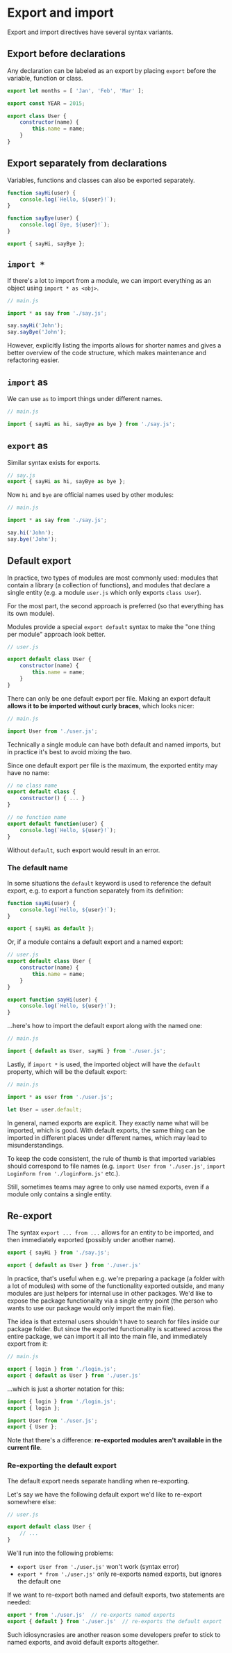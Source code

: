 # Export and import

Export and import directives have several syntax variants.

## Export before declarations

Any declaration can be labeled as an export by placing `export` before the variable, function or class.

```js
export let months = [ 'Jan', 'Feb', 'Mar' ];

export const YEAR = 2015;

export class User {
    constructor(name) {
        this.name = name;
    }
}
```

## Export separately from declarations

Variables, functions and classes can also be exported separately.

```js
function sayHi(user) {
    console.log(`Hello, ${user}!`);
}

function sayBye(user) {
    console.log(`Bye, ${user}!`);
}

export { sayHi, sayBye };
```

## `import *`

If there's a lot to import from a module, we can import everything as an object using `import * as <obj>`.

```js
// main.js

import * as say from './say.js';

say.sayHi('John');
say.sayBye('John');
```

However, explicitly listing the imports allows for shorter names and gives a better overview of the code structure, which makes maintenance and refactoring easier.

## `import` as

We can use `as` to import things under different names.

```js
// main.js

import { sayHi as hi, sayBye as bye } from './say.js';
```

## `export` as

Similar syntax exists for exports.

```js
// say.js
export { sayHi as hi, sayBye as bye };
```

Now `hi` and `bye` are official names used by other modules:

```js
// main.js

import * as say from './say.js';

say.hi('John');
say.bye('John');
```

## Default export

In practice, two types of modules are most commonly used: modules that contain a library (a collection of functions), and modules that declare a single entity (e.g. a module `user.js` which only exports `class User`).

For the most part, the second approach is preferred (so that everything has its own module).

Modules provide a special `export default` syntax to make the "one thing per module" approach look better.

```js
// user.js

export default class User {
    constructor(name) {
        this.name = name;
    }
}
```

There can only be one default export per file. Making an export default **allows it to be imported without curly braces**, which looks nicer:

```js
// main.js

import User from './user.js';
```

Technically a single module can have both default and named imports, but in practice it's best to avoid mixing the two.

Since one default export per file is the maximum, the exported entity may have no name:

```js
// no class name
export default class {
    constructor() { ... }
}
```

```js
// no function name
export default function(user) {
    console.log(`Hello, ${user}!`);
}
```

Without `default`, such export would result in an error.

### The default name

In some situations the `default` keyword is used to reference the default export, e.g. to export a function separately from its definition:

```js
function sayHi(user) {
    console.log(`Hello, ${user}!`);
}

export { sayHi as default };
```

Or, if a module contains a default export and a named export:

```js
// user.js
export default class User {
    constructor(name) {
        this.name = name;
    }
}

export function sayHi(user) {
    console.log(`Hello, ${user}!`);
}
```

...here's how to import the default export along with the named one:

```js
// main.js

import { default as User, sayHi } from './user.js';
```

Lastly, if `import *` is used, the imported object will have the `default` property, which will be the default export:

```js
// main.js

import * as user from './user.js';

let User = user.default;
```

In general, named exports are explicit. They exactly name what will be imported, which is good. With default exports, the same thing can be imported in different places under different names, which may lead to misunderstandings.

To keep the code consistent, the rule of thumb is that imported variables should correspond to file names (e.g. `import User from './user.js'`, `import LoginForm from './loginForm.js'` etc.).

Still, sometimes teams may agree to only use named exports, even if a module only contains a single entity.

## Re-export

The syntax `export ... from ...` allows for an entity to be imported, and then immediately exported (possibly under another name).

```js
export { sayHi } from './say.js';

export { default as User } from './user.js'
```

In practice, that's useful when e.g. we're preparing a package (a folder with a lot of modules) with some of the functionality exported outside, and many modules are just helpers for internal use in other packages. We'd like to expose the package functionality via a single entry point (the person who wants to use our package would only import the main file).

The idea is that external users shouldn't have to search for files inside our package folder. But since the exported functionality is scattered across the entire package, we can import it all into the main file, and immediately export from it:

```js
// main.js

export { login } from './login.js';
export { default as User } from './user.js'
```

...which is just a shorter notation for this:

```js
import { login } from './login.js';
export { login };

import User from './user.js';
export { User };
```

Note that there's a difference: **re-exported modules aren't available in the current file**.

### Re-exporting the default export

The default export needs separate handling when re-exporting.

Let's say we have the following default export we'd like to re-export somewhere else:

```js
// user.js

export default class User {
    // ...
}
```

We'll run into the following problems:

* `export User from './user.js'` won't work (syntax error)
* `export * from './user.js'` only re-exports named exports, but ignores the default one

If we want to re-export both named and default exports, two statements are needed:

```js
export * from './user.js'  // re-exports named exports
export { default } from './user.js'  // re-exports the default export
```

Such idiosyncrasies are another reason some developers prefer to stick to named exports, and avoid default exports altogether.
